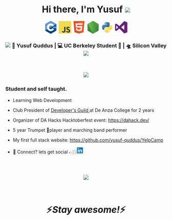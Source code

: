 <div align="center">
   <h1>Hi there, I'm Yusuf <img src="https://media.giphy.com/media/hvRJCLFzcasrR4ia7z/giphy.gif" width="25px"> </h1>
</div>

<p align="center">
  <!-- For more icons please follow  https://github.com/MikeCodesDotNET/ColoredBadges -->
  <img src="https://github.com/devicons/devicon/blob/master/icons/cplusplus/cplusplus-original.svg" alt="cplusplus" width="40" height="40">
  <img src="https://github.com/devicons/devicon/blob/master/icons/javascript/javascript-original.svg" alt="javaScript" width="40" height="40">
  <img src="https://github.com/devicons/devicon/blob/master/icons/html5/html5-original.svg" alt="html" width="40" height="40">
  <img src="https://github.com/devicons/devicon/blob/master/icons/nodejs/nodejs-original.svg" alt="nodejs" width="40" height="40">
  <img src="https://github.com/devicons/devicon/blob/master/icons/python/python-original.svg" alt="python" width="40" height="40">
  <img src="https://github.com/devicons/devicon/blob/master/icons/visualstudio/visualstudio-plain.svg" alt="vscode" width="40" height="40">
</p>


<div align="center">
<h3><img src="https://media.giphy.com/media/WUlplcMpOCEmTGBtBW/giphy.gif" width="30"> 🙎 Yusuf Quddus | 💻 UC Berkeley Student 🐻 | 🛸 Silicon Valley <img src="https://media.giphy.com/media/WUlplcMpOCEmTGBtBW/giphy.gif" width="30"></h3>
</div>
  
  <br />
 
 <p align="center" >
<a href="https://github.com/anuraghazra/github-readme-stats"> 
    <img  src="https://github-readme-stats.vercel.app/api?username=yusuf-quddus&&show_icons=true&theme=radical"/>
  </a>

</p>
 
<p align="center">
  <h3> Student and self taught.</h3>
</p>

 - Learning Web Development
 
 - Club President of <a href="https://www.da-developers.dev/">Developer's Guild </a> at De Anza College for 2 years
   
 - Organizer of DA Hacks Hacktoberfest event: https://dahack.dev/

 - 5 year Trumpet 🎺player and marching band performer
 
 - My first full stack website: https://github.com/yusuf-quddus/YelpCamp
 
 - 💬 Connect? lets get social 👉🏼[<img src="https://github.com/devicons/devicon/blob/master/icons/linkedin/linkedin-original.svg" alt="linkedIn" width="20" height="20" >](https://www.linkedin.com/in/yusuf-quddus/)
 
<!--  -->

<br />


<!--
### - Blogs 🌱
-->
<!--
<p align="center">
  <a href="https://dev.to/hemant">
    <img src="https://raw.githubusercontent.com/8bithemant/8bithemant/master/svg/blogs/devto.svg"> 
  </a>
</p>
-->

<br />
 
<p align="center">
   <img src="https://steemitimages.com/0x0/https://cdn.lifehacker.ru/wp-content/uploads/2017/01/ezgif.com-crop_1484563859.gif" />
   </p>
   
   
<br />

<h1 align='center'>⚡️<i>Stay awesome!</i>⚡️</h1>
